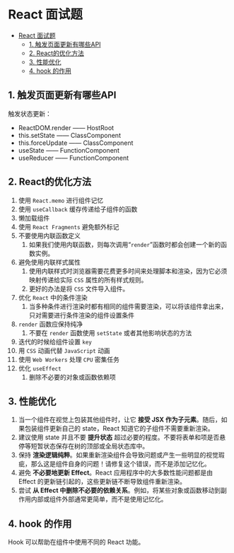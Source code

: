 # React 面试题

- [React 面试题](#react-面试题)
  - [1. 触发页面更新有哪些API](#1-触发页面更新有哪些api)
  - [2. React的优化方法](#2-react的优化方法)
  - [3. 性能优化](#3-性能优化)
  - [4. hook 的作用](#4-hook-的作用)

## 1. 触发页面更新有哪些API

触发状态更新：

- ReactDOM.render —— HostRoot
- this.setState —— ClassComponent
- this.forceUpdate —— ClassComponent
- useState —— FunctionComponent
- useReducer —— FunctionComponent

## 2. React的优化方法

1. 使用 `React.memo` 进行组件记忆
2. 使用 `useCallback` 缓存传递给子组件的函数
3. 懒加载组件
4. 使用 `React Fragments` 避免额外标记
5. 不要使用内联函数定义
   1. 如果我们使用内联函数，则每次调用“`render`”函数时都会创建一个新的函数实例。
6. 避免使用内联样式属性
   1. 使用内联样式时浏览器需要花费更多时间来处理脚本和渲染，因为它必须映射传递给实际 `CSS` 属性的所有样式规则。
   2. 更好的办法是将 `CSS` 文件导入组件。
7. 优化 `React` 中的条件渲染
   1. 当多种条件进行渲染时都有相同的组件需要渲染，可以将该组件拿出来，只对需要进行条件渲染的组件设置条件
8. `render` 函数应保持纯净
   1. 不要在 `render` 函数使用 `setState` 或者其他影响状态的方法
9. 迭代的时候给组件设置 `key`
10. 用 `CSS` 动画代替 `JavaScript` 动画
11. 使用 `Web Workers` 处理 `CPU` 密集任务
12. 优化 `useEffect`
    1. 删除不必要的对象或函数依赖项

## 3. 性能优化

1. 当一个组件在视觉上包装其他组件时，让它 **接受 JSX 作为子元素**。随后，如果包装组件更新自己的 state，React 知道它的子组件不需要重新渲染。
2. 建议使用 state 并且不要 **提升状态** 超过必要的程度。不要将表单和项是否悬停等短暂状态保存在树的顶部或全局状态库中。
3. 保持 **渲染逻辑纯粹**。如果重新渲染组件会导致问题或产生一些明显的视觉瑕疵，那么这是组件自身的问题！请修复这个错误，而不是添加记忆化。
4. 避免 **不必要地更新 Effect**。React 应用程序中的大多数性能问题都是由 Effect 的更新链引起的，这些更新链不断导致组件重新渲染。
5. 尝试 **从 Effect 中删除不必要的依赖关系**。例如，将某些对象或函数移动到副作用内部或组件外部通常更简单，而不是使用记忆化。

## 4. hook 的作用

Hook 可以帮助在组件中使用不同的 React 功能。
